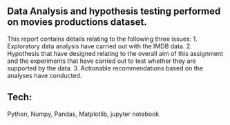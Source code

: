 ## Data Analysis and hypothesis testing performed on movies productions dataset.

This report contains details relating to the following three issues:
        1. Exploratory data analysis have carried out with the IMDB data.
        2. Hypothesis that have designed relating to the overall aim of this assignment and the experiments that have carried out to test whether they are supported by             the data.
        3. Actionable recommendations based on the analyses have conducted.

## Tech:
Python, Numpy, Pandas, Matplotlib, jupyter notebook
